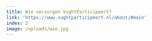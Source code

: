 ```yaml
---
title: Wie verzorgen VughtParticipeert?
link: 'https://www.vughtparticipeert.nl/about/#main'
index: 3
image: /uploads/wie.jpg
---
```


